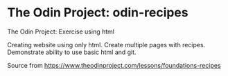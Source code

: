 # The Odin Project: odin-recipes
The Odin Project: Exercise using html

Creating website using only html. Create multiple pages with recipes.
Demonstrate ability to use basic html and git.

Source from https://www.theodinproject.com/lessons/foundations-recipes
